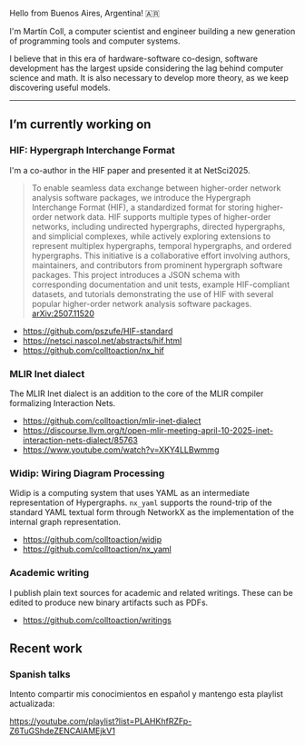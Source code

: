 Hello from Buenos Aires, Argentina! 🇦🇷

I'm Martín Coll, a computer scientist and engineer building a new generation of programming tools and computer systems.

I believe that in this era of hardware-software co-design, software development has the largest upside considering the lag behind computer science and math. It is also necessary to develop more theory, as we keep discovering useful models.

---

## I’m currently working on

### HIF: Hypergraph Interchange Format
I'm a co-author in the HIF paper and presented it at NetSci2025.

> To enable seamless data exchange between higher-order network analysis software packages, we introduce the Hypergraph Interchange Format (HIF), a standardized format for storing higher-order network data. HIF supports multiple types of higher-order networks, including undirected hypergraphs, directed hypergraphs, and simplicial complexes, while actively exploring extensions to represent multiplex hypergraphs, temporal hypergraphs, and ordered hypergraphs. This initiative is a collaborative effort involving authors, maintainers, and contributors from prominent hypergraph software packages. This project introduces a JSON schema with corresponding documentation and unit tests, example HIF-compliant datasets, and tutorials demonstrating the use of HIF with several popular higher-order network analysis software packages. [arXiv:2507.11520](https://arxiv.org/abs/2507.11520)

* https://github.com/pszufe/HIF-standard
* https://netsci.nascol.net/abstracts/hif.html
* https://github.com/colltoaction/nx_hif

### MLIR Inet dialect
The MLIR Inet dialect is an addition to the core of the MLIR compiler formalizing Interaction Nets.

* https://github.com/colltoaction/mlir-inet-dialect
* https://discourse.llvm.org/t/open-mlir-meeting-april-10-2025-inet-interaction-nets-dialect/85763
* https://www.youtube.com/watch?v=XKY4LLBwmmg

### Widip: Wiring Diagram Processing
Widip is a computing system that uses YAML as an intermediate representation of Hypergraphs. `nx_yaml` supports the round-trip of the standard YAML textual form through NetworkX as the implementation of the internal graph representation.

* https://github.com/colltoaction/widip
* https://github.com/colltoaction/nx_yaml

### Academic writing
I publish plain text sources for academic and related writings. These can be edited to produce new binary artifacts such as PDFs.

* https://github.com/colltoaction/writings

## Recent work
### Spanish talks
Intento compartir mis conocimientos en español y mantengo esta playlist actualizada:

https://youtube.com/playlist?list=PLAHKhfRZFp-Z6TuGShdeZENCAlAMEjkV1

<!--
**colltoaction/colltoaction** is a ✨ _special_ ✨ repository because its `README.md` (this file) appears on your GitHub profile.

Here are some ideas to get you started:
..
- 🌱 I’m currently learning ...
- 👯 I’m looking to collaborate on ...
- 🤔 I’m looking for help with ...
- 💬 Ask me about ...
- 📫 How to reach me: ...
- 😄 Pronouns: ...
- ⚡ Fun fact: ...
-->
